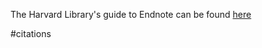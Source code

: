 The Harvard Library's guide to Endnote can be found [here](https://library.harvard.edu/services-tools/endnote
)

#citations 
